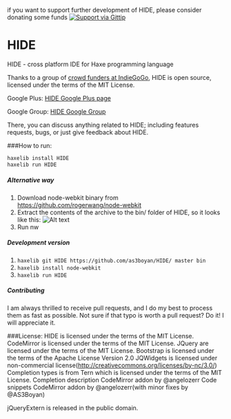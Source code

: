 ﻿if you want to support further development of HIDE, please consider donating some funds
[![Support via Gittip](https://rawgithub.com/twolfson/gittip-badge/0.2.0/dist/gittip.png)](https://www.gittip.com/as3boyan/)

HIDE
====

HIDE - cross platform IDE for Haxe programming language

Thanks to a group of [crowd funders at IndieGoGo](http://www.indiegogo.com/projects/cactus-ide/), HIDE is open source, licensed under the terms of the MIT License.

Google Plus:
[HIDE Google Plus page](https://plus.google.com/113245482496557815887)

Google Group:
[HIDE Google Group](https://groups.google.com/forum/#!forum/haxeide)

There, you can discuss anything related to HIDE; including features requests, bugs, or just give feedback about HIDE.

###How to run:

``` haxe
haxelib install HIDE
haxelib run HIDE
```

##### Alternative way

1. Download node-webkit binary from https://github.com/rogerwang/node-webkit
2. Extract the contents of the archive to the bin/ folder of HIDE, so it looks like this: 
![Alt text](http://s13.postimg.org/9l0qcxo87/screenshot_204.png)
3. Run nw

##### Development version

1. `haxelib git HIDE https://github.com/as3boyan/HIDE/ master bin`
2. `haxelib install node-webkit`
3. `haxelib run HIDE`

##### Contributing
I am always thrilled to receive pull requests, and I do my best to process them as fast as possible. Not sure if that typo is worth a pull request? Do it! I will appreciate it.

###License:
HIDE is licensed under the terms of the MIT License.
CodeMirror is licensed under the terms of the MIT License.
JQuery are licensed under the terms of the MIT License.
Bootstrap is licensed under the terms of the Apache License Version 2.0
JQWidgets is licensed under non-commercial license(http://creativecommons.org/licenses/by-nc/3.0/)
Completion types is from Tern which is licensed under the terms of the MIT License.
Completion description CodeMirror addon by @angelozerr
Code snippets CodeMirror addon by @angelozerr(with minor fixes by @AS3Boyan)

jQueryExtern is released in the public domain.
